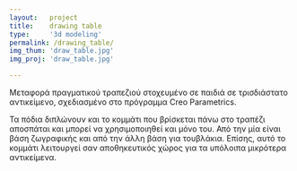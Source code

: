 ```yaml
---
layout:   project
title:    drawing table
type:     '3d modeling'
permalink: /drawing_table/
img_thum: 'draw_table.jpg'
img_proj: 'draw_table.jpg'

---
```



Μεταφορά πραγματικού τραπεζιού στοχευμένο σε παιδιά σε τρισδιάστατο αντικείμενο, σχεδιασμένο στο πρόγραμμα Creo Parametrics.

Τα πόδια διπλώνουν και το κομμάτι που βρίσκεται πάνω στο τραπέζι αποσπάται και μπορεί να χρησιμοποιηθεί και μόνο του. Από την μία είναι βάση ζωγραφικής και από την άλλη βάση για τουβλάκια. Επίσης, αυτό το κομμάτι λειτουργεί σαν αποθηκευτικός χώρος για τα υπόλοιπα μικρότερα αντικείμενα.
